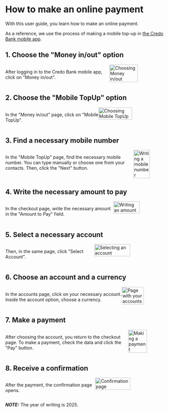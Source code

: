 # How to make an online payment

With this user guide, you learn how to make an online payment.

As a reference, we use the process of making a mobile top-up in [the Credo Bank mobile app](https://credobank.ge/en/services/internet-mobile-bank).

## 1. Choose the "Money in/out" option

<div style="display: flex; justify-content: space-between;">
<p>After logging in to the Credo Bank mobile app, click on "Money in/out".</p>
<img src="./img/step-1.png" alt="Choosing Money in/out" style="width: 50%; height: 50%;">
</div>

## 2. Choose the "Mobile TopUp" option

<div style="display: flex; justify-content: space-between;">
<p>In the "Money in/out" page, click on "Mobile TopUp".</p>
<img src="./img/step-2.png" alt="Choosing Mobile TopUp" style="width: 50%; height: 50%;">
</div>

## 3. Find a necessary mobile number

<div style="display: flex; justify-content: space-between;">
<p>In the "Mobile TopUp" page, find the necessary mobile number. You can type manually or choose one from your contacts. Then, click the "Next" button.</p>
<img src="./img/step-3.png" alt="Writing a mobile number" style="width: 50%; height: 50%;">
</div>

## 4. Write the necessary amount to pay

<div style="display: flex; justify-content: space-between;">
<p>In the checkout page, write the necessary amount in the "Amount to Pay" field.</p>
<img src="./img/step-4.png" alt="Writing an amount" style="width: 50%; height: 50%;">
</div>

## 5. Select a necessary account

<div style="display: flex; justify-content: space-between;">
<p>Then, in the same page, click "Select Account".</p>
<img src="./img/step-5.png" alt="Selecting an account" style="width: 50%; height: 50%;">
</div>

## 6. Choose an account and a currency

<div style="display: flex; justify-content: space-between;">
<p>In the accounts page, click on your necessary account. Inside the account option, choose a currency.</p>
<img src="./img/step-6.png" alt="Page with your accounts" style="width: 50%; height: 50%;">
</div>

## 7. Make a payment

<div style="display: flex; justify-content: space-between;">
<p>After choosing the account, you return to the checkout page. To make a payment, check the data and click the "Pay" button.</p>
<img src="./img/step-7.png" alt="Making a payment" style="width: 50%; height: 50%;">
</div>

## 8. Receive a confirmation

<div style="display: flex; justify-content: space-between;">
<p>After the payment, the confirmation page opens.</p>
<img src="./img/step-8.png" alt="Confirmation page" style="width: 50%; height: 50%;">
</div>

**_NOTE:_** The year of writing is 2025.